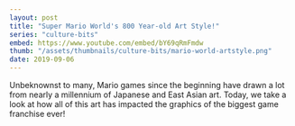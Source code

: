 ```yaml
---
layout: post
title: "Super Mario World's 800 Year-old Art Style!"
series: "culture-bits"
embed: https://www.youtube.com/embed/bY69qRmFmdw
thumb: "/assets/thumbnails/culture-bits/mario-world-artstyle.png"
date: 2019-09-06
---
```

Unbeknownst to many, Mario games since the beginning have drawn a lot from nearly a millennium of Japanese and East Asian art. Today, we take a look at how all of this art has impacted the graphics of the biggest game franchise ever!
